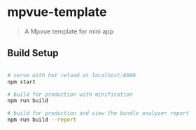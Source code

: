 # mpvue-template
> A Mpvue template for mini app

## Build Setup

``` bash

# serve with hot reload at localhost:8080
npm start

# build for production with minification
npm run build

# build for production and view the bundle analyzer report
npm run build --report
```

